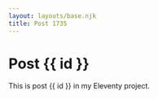 ```yaml
---
layout: layouts/base.njk
title: Post 1735
---
```


# Post {{ id }}

This is post {{ id }} in my Eleventy project.
